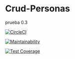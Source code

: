 # Crud-Personas
prueba 0.3

[![CircleCI](https://dl.circleci.com/status-badge/img/gh/Carla-Sofia-Centeleghe/Crud-Personas/tree/main.svg?style=svg)](https://dl.circleci.com/status-badge/redirect/gh/Carla-Sofia-Centeleghe/Crud-Personas/tree/main)

[![Maintainability](https://api.codeclimate.com/v1/badges/16f2ab52b541696e2c60/maintainability)](https://codeclimate.com/github/Carla-Sofia-Centeleghe/Crud-Personas/maintainability)

[![Test Coverage](https://api.codeclimate.com/v1/badges/16f2ab52b541696e2c60/test_coverage)](https://codeclimate.com/github/Carla-Sofia-Centeleghe/Crud-Personas/test_coverage)
